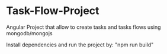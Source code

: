 # Task-Flow-Project
Angular Project that allow to create tasks and tasks flows using mongodb/mongojs

Install dependencies and run the project by: "npm run build"
